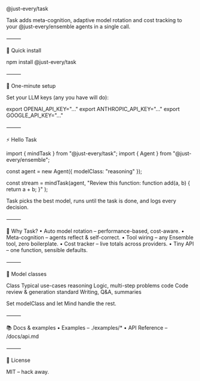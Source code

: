 @just-every/task

Task adds meta-cognition, adaptive model rotation and cost tracking to your @just-every/ensemble agents in a single call.

⸻

🚀 Quick install

npm install @just-every/task

⸻

🔑 One-minute setup

Set your LLM keys (any you have will do):

export OPENAI_API_KEY="…"
export ANTHROPIC_API_KEY="…"
export GOOGLE_API_KEY="…"


⸻

⚡ Hello Task

import { mindTask } from "@just-every/task";
import { Agent } from "@just-every/ensemble";

const agent = new Agent({ modelClass: "reasoning" });

const stream = mindTask(agent,
  "Review this function: function add(a, b) { return a + b; }"
);

Task picks the best model, runs until the task is done, and logs every decision.

⸻

🎯 Why Task?
	•	Auto model rotation – performance-based, cost-aware.
	•	Meta-cognition – agents reflect & self-correct.
	•	Tool wiring – any Ensemble tool, zero boilerplate.
	•	Cost tracker – live totals across providers.
	•	Tiny API – one function, sensible defaults.

⸻

🧠 Model classes

Class	Typical use-cases
reasoning	Logic, multi-step problems
code	Code review & generation
standard	Writing, Q&A, summaries

Set modelClass and let Mind handle the rest.

⸻

📚 Docs & examples
	•	Examples – ./examples/*
	•	API Reference – /docs/api.md

⸻

📄 License

MIT – hack away.